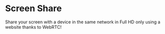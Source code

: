 # Screen Share

Share your screen with a device in the same network in Full HD only using a website thanks to WebRTC!
